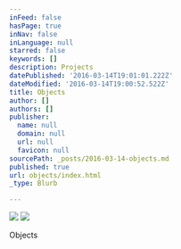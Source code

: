 ```yaml
---
inFeed: false
hasPage: true
inNav: false
inLanguage: null
starred: false
keywords: []
description: Projects
datePublished: '2016-03-14T19:01:01.222Z'
dateModified: '2016-03-14T19:00:52.522Z'
title: Objects
author: []
authors: []
publisher:
  name: null
  domain: null
  url: null
  favicon: null
sourcePath: _posts/2016-03-14-objects.md
published: true
url: objects/index.html
_type: Blurb

---
```

![](https://the-grid-user-content.s3-us-west-2.amazonaws.com/4c1e78a5-a22b-47cf-8927-a6a13a72bd76.jpg)
![](https://the-grid-user-content.s3-us-west-2.amazonaws.com/1bebeb00-d784-405b-9465-36c3670bab98.jpg)

Objects